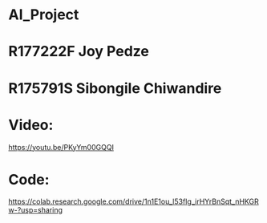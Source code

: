 # AI_Project
# R177222F Joy Pedze
# R175791S Sibongile Chiwandire

# Video:
https://youtu.be/PKyYm00GQQI

# Code:
https://colab.research.google.com/drive/1n1E1ou_l53fIg_irHYrBnSqt_nHKGRw-?usp=sharing
